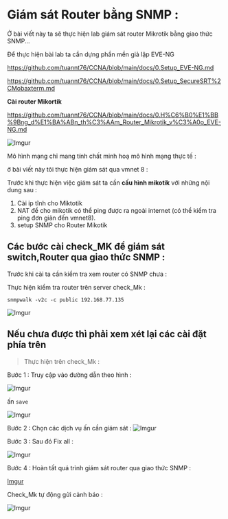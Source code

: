 
# Giám sát Router bằng SNMP :


Ở bài viết này ta sẽ thực hiện lab giám sát router Mikrotik bằng giao thức SNMP...

Để thực hiện bài lab ta cần dựng phần mền giả lập EVE-NG

https://github.com/tuannt76/CCNA/blob/main/docs/0.Setup_EVE-NG.md

https://github.com/tuannt76/CCNA/blob/main/docs/0.Setup_SecureSRT%2CMobaxterm.md

**Cài router Mikortik**

https://github.com/tuannt76/CCNA/blob/main/docs/0.H%C6%B0%E1%BB%9Bng_d%E1%BA%ABn_th%C3%AAm_Router_Mikrotik_v%C3%A0o_EVE-NG.md

![Imgur](https://i.imgur.com/XQzoYNb.png)

Mô hình mạng chỉ mang tính chất minh hoạ mô hình mạng thực tế :


ở bài viết này tôi thực hiện giám sát qua vmnet 8 :

Trước khi thực hiện việc giám sát ta cần **cấu hình mikotik** với những nội dung sau :

1. Cài ip tĩnh cho Miktotik
2. NAT để cho mikotik có thể ping được ra ngoài internet (có thể kiểm tra ping đơn giản đến vmnet8).
3. setup SNMP cho Router Mikotik


## Các bước cài check_MK để giám sát switch,Router qua giao thức SNMP :

Trước khi cài ta cần kiểm tra xem router có SNMP chưa :

Thực hiện kiểm tra router trên server check_Mk  :

```
snmpwalk -v2c -c public 192.168.77.135
```

![Imgur](https://i.imgur.com/jAaKUGL.png)

**<h2>Nếu chưa được thì phải xem xét lại các cài đặt phía trên**</h2>

>Thực hiện trên check_Mk :


Bước 1 : Truy cập vào đường dẫn theo hình :

![Imgur](https://i.imgur.com/tn8JNac.png)

ấn ``save``

![Imgur](https://i.imgur.com/9bNVbrq.png)

Bước 2 : Chọn các dịch vụ ấn cần giám sát :
![Imgur](https://i.imgur.com/iUw73ac.png)

Bước 3 : Sau đó Fix all :

![Imgur](https://i.imgur.com/jMhvF8g.png)

Bước 4 : Hoàn tất quá trình giám sát router qua giao thức SNMP :

[Imgur](https://i.imgur.com/bDKttXh.png)

Check_Mk tự động gửi cảnh báo :

![Imgur](https://i.imgur.com/gmnaWrM.png)